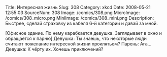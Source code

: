 Title: Интересная жизнь 
Slug: 308 
Category: xkcd 
Date: 2008-05-21 12:55:03 
SourceNum: 308 
Image: /comics/308.png 
MicroImage: /comics/308_micro.png 
MiniImage: /comics/308_mini.png 
Description: Быстрее, сделай страховку из кабеля 6-й категории и давай за мной.
 

[Офисное здание. По нему карабкается девушка. Заглядывает в окно и обращается к парню]
Девушка: Ты знаешь, что некоторые люди считают пожелание интересной жизни проклятьем?
Парень: Ага…
Девушка: К чёрту их. Хочешь приключений?